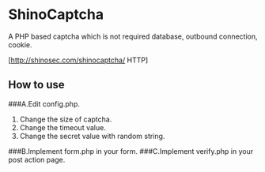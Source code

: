 # ShinoCaptcha

A PHP based captcha which is not required database, outbound connection, cookie.

[http://shinosec.com/shinocaptcha/ HTTP]

## How to use

###A.Edit config.php.
1. Change the size of captcha.
2. Change the timeout value.
3. Change the secret value with random string.

###B.Implement form.php in your form.
###C.Implement verify.php in your post action page.
